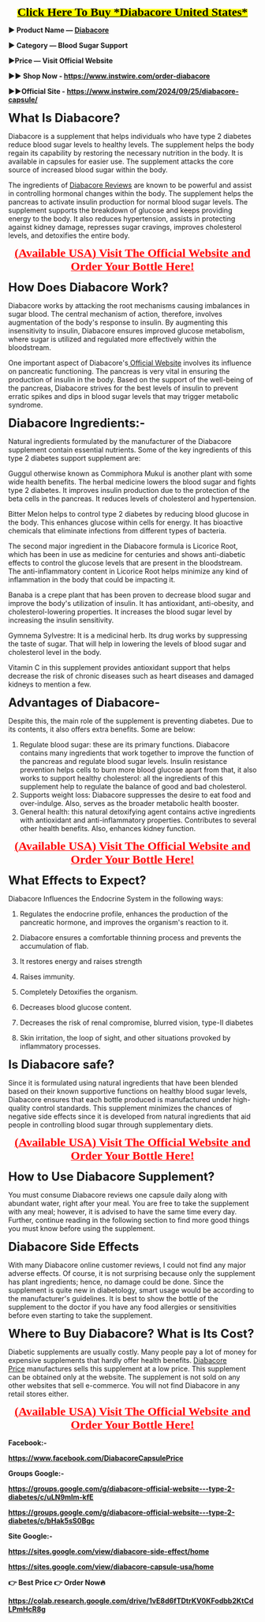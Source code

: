 <p dir="ltr" style="text-align: center;"><strong><span style="color: #000000; background-color: #ffff00;"><a style="color: #000000; background-color: #ffff00;" href="https://www.instwire.com/order-diabacore" target="_blank" rel="nofollow" data-saferedirecturl="https://www.google.com/url?hl=en&amp;q=https://www.instwire.com/order-diabacore&amp;source=gmail&amp;ust=1729097633387000&amp;usg=AOvVaw1EnJo_hagWUswVdh-TzXwZ"><span style="font-family: 'Times New Roman'; font-size: x-large;">Click Here To Buy *Diabacore United States*</span></a></span></strong></p>
<p dir="ltr"><strong>► Product Name &mdash;&nbsp;<a href="https://www.instwire.com/2024/09/25/diabacore-capsule/" target="_blank" rel="nofollow" data-saferedirecturl="https://www.google.com/url?hl=en&amp;q=https://www.instwire.com/2024/09/25/diabacore-capsule/&amp;source=gmail&amp;ust=1729097633387000&amp;usg=AOvVaw2HaUb1avcWikobGc8aWbz3">Diabacore</a></strong></p>
<p dir="ltr"><strong>► Category &mdash; Blood Sugar Support</strong></p>
<p dir="ltr"><strong>►Price &mdash; Visit Official Website</strong></p>
<p dir="ltr"><strong>►► Shop Now -&nbsp;<a href="https://www.instwire.com/order-diabacore" target="_blank" rel="nofollow" data-saferedirecturl="https://www.google.com/url?hl=en&amp;q=https://www.instwire.com/order-diabacore&amp;source=gmail&amp;ust=1729097633387000&amp;usg=AOvVaw1EnJo_hagWUswVdh-TzXwZ">https://www.instwire.com/order-diabacore</a></strong></p>
<p dir="ltr"><strong>►►Official Site -&nbsp;<a href="https://www.instwire.com/2024/09/25/diabacore-capsule/" target="_blank" rel="nofollow" data-saferedirecturl="https://www.google.com/url?hl=en&amp;q=https://www.instwire.com/2024/09/25/diabacore-capsule/&amp;source=gmail&amp;ust=1729097633387000&amp;usg=AOvVaw2HaUb1avcWikobGc8aWbz3">https://www.instwire.com/2024/09/25/diabacore-capsule/</a></strong></p>
<p dir="ltr"><strong><span style="font-size: x-large;">What Is Diabacore?</span></strong></p>
<p dir="ltr">Diabacore is a supplement that helps individuals who have type 2 diabetes reduce blood sugar levels to healthy levels. The supplement helps the body regain its capability by restoring the necessary nutrition in the body. It is available in capsules for easier use. The supplement attacks the core source of increased blood sugar within the body.</p>
<p dir="ltr">The ingredients of&nbsp;<a href="https://www.instwire.com/2024/09/25/diabacore-capsule/" target="_blank" rel="nofollow" data-saferedirecturl="https://www.google.com/url?hl=en&amp;q=https://www.instwire.com/2024/09/25/diabacore-capsule/&amp;source=gmail&amp;ust=1729097633387000&amp;usg=AOvVaw2HaUb1avcWikobGc8aWbz3">Diabacore Reviews</a>&nbsp;are known to be powerful and assist in controlling hormonal changes within the body. The supplement helps the pancreas to activate insulin production for normal blood sugar levels. The supplement supports the breakdown of glucose and keeps providing energy to the body. It also reduces hypertension, assists in protecting against kidney damage, represses sugar cravings, improves cholesterol levels, and detoxifies the entire body.</p>
<p dir="ltr" style="text-align: center;"><span style="color: #ff0000;"><strong><a style="color: #ff0000;" href="https://www.instwire.com/order-diabacore" target="_blank" rel="nofollow" data-saferedirecturl="https://www.google.com/url?hl=en&amp;q=https://www.instwire.com/order-diabacore&amp;source=gmail&amp;ust=1729097633387000&amp;usg=AOvVaw1EnJo_hagWUswVdh-TzXwZ"><span style="font-family: 'Times New Roman'; font-size: x-large;">(Available USA) Visit The Official Website and Order Your Bottle Here!</span></a></strong></span></p>
<p dir="ltr"><strong><span style="font-size: x-large;">How Does Diabacore Work?</span></strong></p>
<p dir="ltr">Diabacore works by attacking the root mechanisms causing imbalances in sugar blood. The central mechanism of action, therefore, involves augmentation of the body's response to insulin. By augmenting this insensitivity to insulin, Diabacore ensures improved glucose metabolism, where sugar is utilized and regulated more effectively within the bloodstream.</p>
<p dir="ltr">One important aspect of Diabacore's<a href="https://www.instwire.com/2024/09/25/diabacore-capsule/" target="_blank" rel="nofollow" data-saferedirecturl="https://www.google.com/url?hl=en&amp;q=https://www.instwire.com/2024/09/25/diabacore-capsule/&amp;source=gmail&amp;ust=1729097633387000&amp;usg=AOvVaw2HaUb1avcWikobGc8aWbz3">&nbsp;Official Website</a>&nbsp;involves its influence on pancreatic functioning. The pancreas is very vital in ensuring the production of insulin in the body. Based on the support of the well-being of the pancreas, Diabacore strives for the best levels of insulin to prevent erratic spikes and dips in blood sugar levels that may trigger metabolic syndrome.</p>
<p dir="ltr"><strong><span style="font-size: x-large;">Diabacore Ingredients:-</span></strong></p>
<p dir="ltr">Natural ingredients formulated by the manufacturer of the Diabacore supplement contain essential nutrients. Some of the key ingredients of this type 2 diabetes support supplement are:</p>
<p dir="ltr">Guggul otherwise known as Commiphora Mukul is another plant with some wide health benefits. The herbal medicine lowers the blood sugar and fights type 2 diabetes. It improves insulin production due to the protection of the beta cells in the pancreas. It reduces levels of cholesterol and hypertension.</p>
<p dir="ltr">Bitter Melon helps to control type 2 diabetes by reducing blood glucose in the body. This enhances glucose within cells for energy. It has bioactive chemicals that eliminate infections from different types of bacteria.</p>
<p dir="ltr">The second major ingredient in the Diabacore formula is Licorice Root, which has been in use as medicine for centuries and shows anti-diabetic effects to control the glucose levels that are present in the bloodstream. The anti-inflammatory content in Licorice Root helps minimize any kind of inflammation in the body that could be impacting it.</p>
<p dir="ltr">Banaba is a crepe plant that has been proven to decrease blood sugar and improve the body's utilization of insulin. It has antioxidant, anti-obesity, and cholesterol-lowering properties. It increases the blood sugar level by increasing the insulin sensitivity.</p>
<p dir="ltr">Gymnema Sylvestre: It is a medicinal herb. Its drug works by suppressing the taste of sugar. That will help in lowering the levels of blood sugar and cholesterol level in the body.</p>
<p dir="ltr">Vitamin C in this supplement provides antioxidant support that helps decrease the risk of chronic diseases such as heart diseases and damaged kidneys to mention a few.</p>
<p dir="ltr"><strong><span style="font-size: x-large;">Advantages of Diabacore-</span></strong></p>
<p dir="ltr">Despite this, the main role of the supplement is preventing diabetes. Due to its contents, it also offers extra benefits. Some are below:</p>
<ol>
<li>Regulate blood sugar: these are its primary functions. Diabacore contains many ingredients that work together to improve the function of the pancreas and regulate blood sugar levels. Insulin resistance prevention helps cells to burn more blood glucose apart from that, it also works to support healthy cholesterol: all the ingredients of this supplement help to regulate the balance of good and bad cholesterol.</li>
<li>Supports weight loss: Diabacore suppresses the desire to eat food and over-indulge. Also, serves as the broader metabolic health booster.</li>
<li>General health: this natural detoxifying agent contains active ingredients with antioxidant and anti-inflammatory properties. Contributes to several other health benefits. Also, enhances kidney function.</li>
</ol>
<p dir="ltr" style="text-align: center;"><span style="color: #ff0000;"><strong><a style="color: #ff0000;" href="https://www.instwire.com/order-diabacore" target="_blank" rel="nofollow" data-saferedirecturl="https://www.google.com/url?hl=en&amp;q=https://www.instwire.com/order-diabacore&amp;source=gmail&amp;ust=1729097633387000&amp;usg=AOvVaw1EnJo_hagWUswVdh-TzXwZ"><span style="font-family: 'Times New Roman'; font-size: x-large;">(Available USA) Visit The Official Website and Order Your Bottle Here!</span></a></strong></span></p>
<p dir="ltr"><strong><span style="font-size: x-large;">What Effects to Expect?</span></strong></p>
<p dir="ltr">Diabacore Influences the Endocrine System in the following ways:</p>
<ol>
<li dir="ltr">
<p dir="ltr">Regulates the endocrine profile, enhances the production of the pancreatic hormone, and improves the organism's reaction to it.</p>
</li>
<li dir="ltr">
<p dir="ltr">Diabacore ensures a comfortable thinning process and prevents the accumulation of flab.</p>
</li>
<li dir="ltr">
<p dir="ltr">It restores energy and raises strength</p>
</li>
<li dir="ltr">
<p dir="ltr">Raises immunity.</p>
</li>
<li dir="ltr">
<p dir="ltr">Completely Detoxifies the organism.</p>
</li>
<li dir="ltr">
<p dir="ltr">Decreases blood glucose content.</p>
</li>
<li dir="ltr">
<p dir="ltr">Decreases the risk of renal compromise, blurred vision, type-II diabetes</p>
</li>
<li dir="ltr">
<p dir="ltr">Skin irritation, the loop of sight, and other situations provoked by inflammatory processes.</p>
</li>
</ol>
<p dir="ltr"><strong><span style="font-size: x-large;">Is Diabacore safe?</span></strong></p>
<p dir="ltr">Since it is formulated using natural ingredients that have been blended based on their known supportive functions on healthy blood sugar levels, Diabacore ensures that each bottle produced is manufactured under high-quality control standards. This supplement minimizes the chances of negative side effects since it is developed from natural ingredients that aid people in controlling blood sugar through supplementary diets.</p>
<p dir="ltr" style="text-align: center;"><span style="color: #ff0000;"><strong><a style="color: #ff0000;" href="https://www.instwire.com/order-diabacore" target="_blank" rel="nofollow" data-saferedirecturl="https://www.google.com/url?hl=en&amp;q=https://www.instwire.com/order-diabacore&amp;source=gmail&amp;ust=1729097633387000&amp;usg=AOvVaw1EnJo_hagWUswVdh-TzXwZ"><span style="font-family: 'Times New Roman'; font-size: x-large;">(Available USA) Visit The Official Website and Order Your Bottle Here!</span></a></strong></span></p>
<p dir="ltr"><strong><span style="font-size: x-large;">How to Use Diabacore Supplement?</span></strong></p>
<p dir="ltr">You must consume Diabacore reviews one capsule daily along with abundant water, right after your meal. You are free to take the supplement with any meal; however, it is advised to have the same time every day. Further, continue reading in the following section to find more good things you must know before using the supplement.</p>
<p dir="ltr"><strong><span style="font-size: x-large;">Diabacore Side Effects</span></strong></p>
<p dir="ltr">With many Diabacore online customer reviews, I could not find any major adverse effects. Of course, it is not surprising because only the supplement has plant ingredients; hence, no damage could be done. Since the supplement is quite new in diabetology, smart usage would be according to the manufacturer's guidelines. It is best to show the bottle of the supplement to the doctor if you have any food allergies or sensitivities before even starting to take the supplement.</p>
<p dir="ltr"><strong><span style="font-size: x-large;">Where to Buy Diabacore? What is Its Cost?</span></strong></p>
<p dir="ltr">Diabetic supplements are usually costly. Many people pay a lot of money for expensive supplements that hardly offer health benefits.&nbsp;<a href="https://www.instwire.com/2024/09/25/diabacore-capsule/" target="_blank" rel="nofollow" data-saferedirecturl="https://www.google.com/url?hl=en&amp;q=https://www.instwire.com/2024/09/25/diabacore-capsule/&amp;source=gmail&amp;ust=1729097633387000&amp;usg=AOvVaw2HaUb1avcWikobGc8aWbz3">Diabacore Price</a>&nbsp;manufactures sells this supplement at a low price. This supplement can be obtained only at the website. The supplement is not sold on any other websites that sell e-commerce. You will not find Diabacore in any retail stores either.</p>
<p dir="ltr" style="text-align: center;"><span style="color: #ff0000;"><strong><a style="color: #ff0000;" href="https://www.instwire.com/order-diabacore" target="_blank" rel="nofollow" data-saferedirecturl="https://www.google.com/url?hl=en&amp;q=https://www.instwire.com/order-diabacore&amp;source=gmail&amp;ust=1729097633387000&amp;usg=AOvVaw1EnJo_hagWUswVdh-TzXwZ"><span style="font-family: 'Times New Roman'; font-size: x-large;">(Available USA) Visit The Official Website and Order Your Bottle Here!</span></a></strong></span></p>
<p dir="ltr"><strong>Facebook:-</strong></p>
<p dir="ltr"><strong><a href="https://www.facebook.com/DiabacoreCapsulePrice">https://www.facebook.com/DiabacoreCapsulePrice</a></strong></p>
<p dir="ltr"><strong>Groups Google:-</strong></p>
<p><strong><a href="https://groups.google.com/g/diabacore-official-website---type-2-diabetes/c/uLN9mIm-kfE">https://groups.google.com/g/diabacore-official-website---type-2-diabetes/c/uLN9mIm-kfE</a></strong></p>
<p><strong><a href="https://groups.google.com/g/diabacore-official-website---type-2-diabetes/c/bHak5sS0Bgc">https://groups.google.com/g/diabacore-official-website---type-2-diabetes/c/bHak5sS0Bgc</a></strong></p>
<p dir="ltr"><strong>Site Google:-</strong></p>
<p><strong><a href="https://sites.google.com/view/diabacore-side-effect/home">https://sites.google.com/view/diabacore-side-effect/home</a></strong></p>
<p><strong><a href="https://sites.google.com/view/diabacore-capsule-usa/home">https://sites.google.com/view/diabacore-capsule-usa/home</a></strong></p>
<p><strong>👉 Best Price 👉 Order Now🔥</strong></p>
<p><strong><a href="https://colab.research.google.com/drive/1vE8d6fTDtrKV0KFodbb2KtCdLPmHcR8g">https://colab.research.google.com/drive/1vE8d6fTDtrKV0KFodbb2KtCdLPmHcR8g</a></strong></p>
<p>&nbsp;</p>
